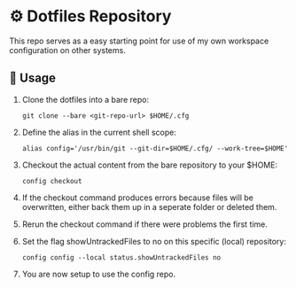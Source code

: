 # ⚙️ Dotfiles Repository

This repo serves as a easy starting point for use of my own workspace configuration on other systems.

## 💾 Usage

1. Clone the dotfiles into a bare repo:

   ```shell
   git clone --bare <git-repo-url> $HOME/.cfg
   ```

2. Define the alias in the current shell scope:

   ```shell
   alias config='/usr/bin/git --git-dir=$HOME/.cfg/ --work-tree=$HOME'
   ```

3. Checkout the actual content from the bare repository to your $HOME:

   ```shell
   config checkout
   ```

4. If the checkout command produces errors because files will be overwritten, either back them up in a seperate folder or deleted them.

5. Rerun the checkout command if there were problems the first time.

6. Set the flag showUntrackedFiles to no on this specific (local) repository:

   ```shell
   config config --local status.showUntrackedFiles no
   ```

7. You are now setup to use the config repo.
